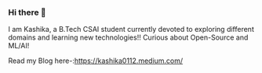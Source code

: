 ### Hi there 👋 
<p> I am Kashika, a B.Tech CSAI student currently devoted to exploring different domains and learning new technologies!! Curious about Open-Source and ML/AI!
  
  Read my Blog here-:https://kashika0112.medium.com/

<!--
**kashika0112/kashika0112** is a ✨ _special_ ✨ repository because its `README.md` (this file) appears on your GitHub profile.

Here are some ideas to get you started:

- 🔭 I’m currently working on ...
- 🌱 I’m currently learning ...
- 👯 I’m looking to collaborate on ...
- 🤔 I’m looking for help with ...
- 💬 Ask me about ...
- 📫 How to reach me: ...
- 😄 Pronouns: ...
- ⚡ Fun fact: ...
-->
